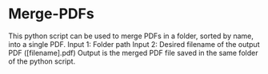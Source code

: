 # Merge-PDFs
This python script can be used to merge PDFs in a folder, sorted by name, into a single PDF. 
Input 1: Folder path
Input 2: Desired filename of the output PDF ([filename].pdf)
Output is the merged PDF file saved in the same folder of the python script. 
